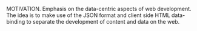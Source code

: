 MOTIVATION. Emphasis on the data-centric aspects of web development.  The idea is to make use of the JSON format and client side HTML data-binding to separate the development of content and data on the web.
